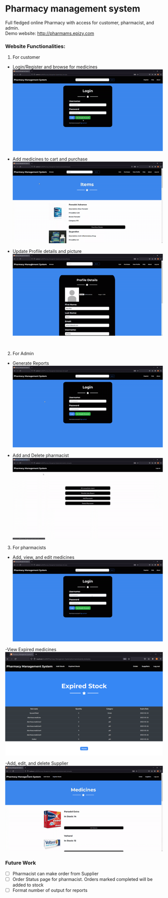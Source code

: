 # Pharmacy management system
Full fledged online Pharmacy with access for customer, pharmacist, and admin. <br>
Demo website: http://pharmams.epizy.com <br>

### Website Functionalities:
1. For customer
- Login/Register and browse for medicines
![Login/Register and browse for medicines GIF](/readmeAssets/registerNdSearch.gif)

- Add medicines to cart and purchase
![Add medicines to cart and purchase GIF](/readmeAssets/cartNdPurchase.gif)

- Update Profile details and picture
![Update Profile details and picture GIF](/readmeAssets/updateProfile.gif)

<br>

2. For Admin
- Generate Reports
![reports nd pharmacists GIF](/readmeAssets/genReport.gif)

- Add and Delete pharmacist
![manage pharmacists GIF](/readmeAssets/managePharma.gif)

3. For pharmacists
- Add, view, and edit medicines
![manage meds GIF](/readmeAssets/manageMeds.gif)

-View Expired medicines
![expired meds image](/readmeAssets/exp.png)

-Add, edit, and delete Supplier
![manage Supplier GIF](/readmeAssets/manageSupp.gif)

### Future Work
- [ ] Pharmacist can make order from Supplier
- [ ] Order Status page for pharmacist. Orders marked completed will be added to stock
- [ ] Format number of output for reports
